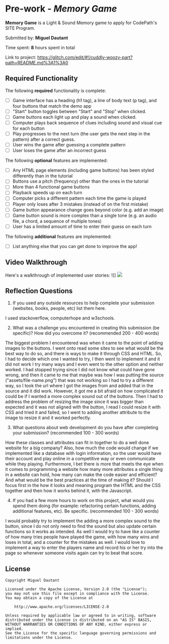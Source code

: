 # Pre-work - *Memory Game*

**Memory Game** is a Light & Sound Memory game to apply for CodePath's SITE Program. 

Submitted by: **Miguel Dautant**

Time spent: **8** hours spent in total

Link to project: https://glitch.com/edit/#!/cuddly-woozy-part?path=README.md%3A1%3A0

## Required Functionality

The following **required** functionality is complete:

* [ ] Game interface has a heading (h1 tag), a line of body text (p tag), and four buttons that match the demo app
* [ ] "Start" button toggles between "Start" and "Stop" when clicked. 
* [ ] Game buttons each light up and play a sound when clicked. 
* [ ] Computer plays back sequence of clues including sound and visual cue for each button
* [ ] Play progresses to the next turn (the user gets the next step in the pattern) after a correct guess. 
* [ ] User wins the game after guessing a complete pattern
* [ ] User loses the game after an incorrect guess

The following **optional** features are implemented:

* [ ] Any HTML page elements (including game buttons) has been styled differently than in the tutorial
* [ ] Buttons use a pitch (frequency) other than the ones in the tutorial
* [ ] More than 4 functional game buttons
* [ ] Playback speeds up on each turn
* [ ] Computer picks a different pattern each time the game is played
* [ ] Player only loses after 3 mistakes (instead of on the first mistake)
* [ ] Game button appearance change goes beyond color (e.g. add an image)
* [ ] Game button sound is more complex than a single tone (e.g. an audio file, a chord, a sequence of multiple tones)
* [ ] User has a limited amount of time to enter their guess on each turn

The following **additional** features are implemented:

- [ ] List anything else that you can get done to improve the app!

## Video Walkthrough

Here's a walkthrough of implemented user stories:
![] <img src="Losing-Game.gif" />


## Reflection Questions
1. If you used any outside resources to help complete your submission (websites, books, people, etc) list them here. 

I used stackoverflow, computerhope and w3schools.

2. What was a challenge you encountered in creating this submission (be specific)? How did you overcome it? (recommended 200 - 400 words) 

The biggest problem I encountered was when it came to the point of adding images to the buttons. I went onto read some sites to see what would be the best way to do so, and there is ways to make it through CSS and HTML. So, I had to decide which one I wanted to try, I then went to implement it and it did not work I try many ways and I even went to the other option and neither worked. I had stopped trying since I did not know what could have gone wrong, and then it came to me that maybe was how I was putting the source ("assets/file-name.png") that was not working so I had to try a different way, so I took the url where I got the images from and added that in the source and it did work. However, it got me a bit afraid on how complicated it could be if I wanted a more complex sound out of the buttons. Then I had to address the problem of resizing the image since it was bigger than expected and it was not aligned with the button, I read I could resize it with CSS and tried it and failed, so I went to adding another attribute to the image to resize it and it worked perfectly.

3. What questions about web development do you have after completing your submission? (recommended 100 - 300 words) 

How these classes and attributes can fit in together to do a well done website for a big company? Also, how much the code would change if we implemented like a database with login information, so the user would have their account and play online in a competitive way or even communicate while they playing. Furthermore, I bet there is more that meets the eye when it comes to programming a website how many more attributes a single thing in a website can hold, how many can make the code easier and efficient?
And what would be the best practices at the time of making it? Should I focus first in the how it looks and meaning program the HTML and the CSS together and then how it works behind it, with the Javascript.

4. If you had a few more hours to work on this project, what would you spend them doing (for example: refactoring certain functions, adding additional features, etc). Be specific. (recommended 100 - 300 words) 

I would probably try to implement the adding a more complex sound to the button, since I do not only need to find the sound but also update certain functions so it works as intended. As well I would try to have like a counter of how many tries people have played the game, with how many wins and loses in total, and a counter for the mistakes as well. I would love to implement a way to enter the players name and record his or her try into the page so whenever someone visits again can try to beat that score.



## License

    Copyright Miguel Dautant

    Licensed under the Apache License, Version 2.0 (the "License");
    you may not use this file except in compliance with the License.
    You may obtain a copy of the License at

        http://www.apache.org/licenses/LICENSE-2.0

    Unless required by applicable law or agreed to in writing, software
    distributed under the License is distributed on an "AS IS" BASIS,
    WITHOUT WARRANTIES OR CONDITIONS OF ANY KIND, either express or implied.
    See the License for the specific language governing permissions and
    limitations under the License.
